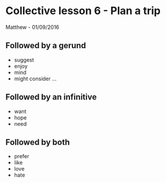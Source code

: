 # Collective lesson 6 - Plan a trip
Matthew - 01/09/2016
## Followed by a gerund
  * suggest
  * enjoy
  * mind
  * might consider ...

## Followed by an infinitive
  * want 
  * hope
  * need

## Followed by both
  * prefer
  * like
  * love
  * hate
